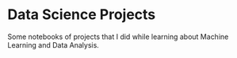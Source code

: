 # Data Science Projects

Some notebooks of projects that I did while learning about Machine Learning and Data Analysis. 
